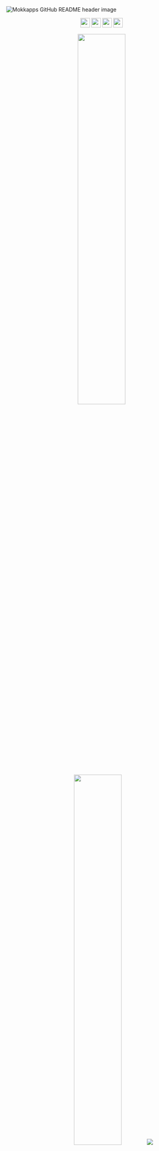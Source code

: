 <img src="https://github.com/Mokkapps/mokkapps/blob/master/header.png" alt="Mokkapps GitHub README header image">
<p align="center">
  <a href="https://www.minthang.com"><img src="https://www.minthang.com/favicon.ico" height=25></a> 
  <a href="https://www.linkedin.com/in/minthang"><img src="https://img.shields.io/badge/linkedin-%230077B5.svg?&style=for-the-badge&logo=linkedin&logoColor=white" height=25></a> 
  <a href="https://minthangml.medium.com"><img src="https://img.shields.io/badge/medium-%2312100E.svg?&style=for-the-badge&logo=medium&logoColor=white" height=25></a>
  <a href="https://dev.to/minthang">
  <img src="https://img.shields.io/badge/DEV.TO-%230A0A0A.svg?&style=for-the-badge&logo=dev-dot-to&logoColor=white" height=25></a></p>


<p align="center">
  <img height="50%" width="auto" src ="https://github-readme-stats.vercel.app/api?username=MinthangML&show_icons=true&count_private=true&theme=darcula&hide_border=true&hide=issues,contribs&bg_color=00000000">
  <img height="50%" width="auto" src ="https://github-readme-stats.vercel.app/api/top-langs/?username=MinthangML&layout=compact&hide_border=true&theme=darcula&bg_color=00000000&langs_count=6&hide=jupyter%20notebook,tex,css,php&exclude_repo=Pacman-AI">
  <img src ="https://github-readme-streak-stats.herokuapp.com?user=MinthangML&theme=darcula&hide_border=true&background=FFFFFF00">
  <br>
  <br>
  <a href="https://www.buymeacoffee.com/minthang"> <img align="center" src="https://cdn.buymeacoffee.com/buttons/v2/default-orange.png" height="50" width="210" alt="aveek.saha" /></a>
</p>


<!--<h2></h2>
-   :video_game: I am working as **Lead DevOps Engineer**
-   :monocle_face: Interested in everything **Cloud Native**
-   :seedling: Currently learning **Golang**
-   :heart: Open Source Software
-   :penguin: **Linux** ... it does infinite loops in 5 seconds..-->



<h2>Latest Blog Posts</h2>
  <ul>
    <li><a href="https://www.minthang.com/articles/react-usecontext-hook">React useContext အကြောင်း</a></li>
    <li><a href="https://www.minthang.com/articles/react-usememo">React.useMemo ကို ဘယ်အချိန်အသုံးပြုသင့်သလဲ</a></li>
    <li><a href="https://www.minthang.com/articles/usestate-useeffect">useState နှင့် useEffect ကို ဘယ်လိုသုံးရမလဲ?</a></li>
    <li><a href="https://www.minthang.com/articles/react-usestate-hook">
React ရဲ့ useState Hook အကြောင်း</a></li>
    <li><a href="https://www.minthang.com/articles/react-useref-hook">React useRef Hook အကြောင်း</a></li>
  </ul>
<p><a href="https://www.minthang.com">➡️ More blog posts</a></p>


